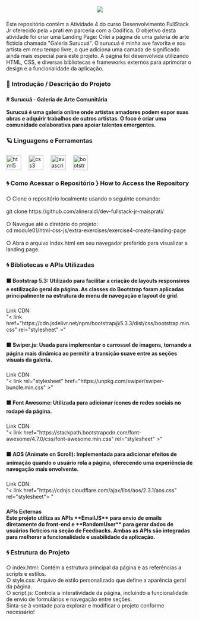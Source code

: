 ###

<div align="center">
  <img src="https://i.postimg.cc/DZgwVdDm/header-readme.png"  />
</div>

###

<p align="left">Este repositório contém a Atividade 4 do curso Desenvolvimento FullStack Jr oferecido pela +prati em parceria com a Codifica. O objetivo desta atividade foi criar uma Landing Page: Criei a página de uma galeria de arte fictícia chamada "Galeria Surucuá". O surucuá é minha ave favorita e sou artista em meu tempo livre, o que adiciona uma camada de significado ainda mais especial para este projeto. A página foi desenvolvida utilizando HTML, CSS, e diversas bibliotecas e frameworks externos para aprimorar o design e a funcionalidade da aplicação.</p>

###

<h3 align="left">🎨 Introdução / Descrição do Projeto</h3>

###

<h4 align="left"># Surucuá - Galeria de Arte Comunitária<br><br>Surucuá é uma galeria online onde artistas amadores podem expor suas obras e adquirir trabalhos de outros artistas. O foco é criar uma comunidade colaborativa para apoiar talentos emergentes.</h4>

###

<h3 align="left">🪐 Linguagens e Ferramentas</h3>

###

<div align="left">
  <img src="https://cdn.jsdelivr.net/gh/devicons/devicon/icons/html5/html5-original.svg" height="40" alt="html5 logo"  />
  <img width="12" />
  <img src="https://cdn.jsdelivr.net/gh/devicons/devicon/icons/css3/css3-original.svg" height="40" alt="css3 logo"  />
  <img width="12" />
  <img src="https://cdn.jsdelivr.net/gh/devicons/devicon/icons/javascript/javascript-original.svg" height="40" alt="javascript logo"  />
  <img width="12" />
  <img src="https://cdn.jsdelivr.net/gh/devicons/devicon/icons/bootstrap/bootstrap-original.svg" height="40" alt="bootstrap logo"  />
</div>

###

<h3 align="left">🌀 Como Acessar o Repositório } How to Access the Repository</h3>

###

<p align="left">○ Clone o repositório localmente usando o seguinte comando:<br><br>git clone https://github.com/alineraldi/dev-fullstack-jr-maisprati/<br><br>○ Navegue até o diretório do projeto:<br>cd module01/html-css-js/extra-exercises/exercise4-create-landing-page<br><br>○ Abra o arquivo index.html em seu navegador preferido para visualizar a landing page.</p>

###

<h3 align="left">🌀 Bibliotecas e APIs Utilizadas</h3>

###

<h4 align="left">🟧 Bootstrap 5.3: Utilizado para facilitar a criação de layouts responsivos e estilização geral da página. As classes do Bootstrap foram aplicadas principalmente na estrutura do menu de navegação e layout de grid.</h4>

###

<p align="left">Link CDN:<br>"< link href="https://cdn.jsdelivr.net/npm/bootstrap@5.3.3/dist/css/bootstrap.min.css" rel="stylesheet" >"</p>

###

<h4 align="left">🟧 Swiper.js: Usada para implementar o carrossel de imagens, tornando a página mais dinâmica ao permitir a transição suave entre as seções visuais da galeria.</h4>

###

<p align="left">Link CDN:<br>"< link rel="stylesheet" href="https://unpkg.com/swiper/swiper-bundle.min.css" >"</p>

###

<h4 align="left">🟧 Font Awesome: Utilizada para adicionar ícones de redes sociais no rodapé da página.</h4>

###

<p align="left">Link CDN:<br>"< link href="https://stackpath.bootstrapcdn.com/font-awesome/4.7.0/css/font-awesome.min.css" rel="stylesheet" >"</p>

###

<h4 align="left">🟧 AOS (Animate on Scroll): Implementada para adicionar efeitos de animação quando o usuário rola a página, oferecendo uma experiência de navegação mais envolvente.</h4>

###

<p align="left">Link CDN:<br>"< link href="https://cdnjs.cloudflare.com/ajax/libs/aos/2.3.1/aos.css" rel="stylesheet"> "</p>

###

<h4 align="left">APIs Externas<br>Este projeto utiliza as APIs **EmailJS** para envio de emails diretamente do front-end e **RandomUser** para gerar dados de usuários fictícios na seção de Feedbacks. Ambas as APIs são integradas para melhorar a funcionalidade e usabilidade da aplicação.</h4>

###

<h3 align="left">🌀 Estrutura do Projeto</h3>

###

<p align="left">○ index.html: Contém a estrutura principal da página e as referências a scripts e estilos.<br>○ style.css: Arquivo de estilo personalizado que define a aparência geral da página.<br>○ script.js: Controla a interatividade da página, incluindo a funcionalidade de envio de formulários e navegação entre seções.<br>Sinta-se à vontade para explorar e modificar o projeto conforme necessário!</p>

###
